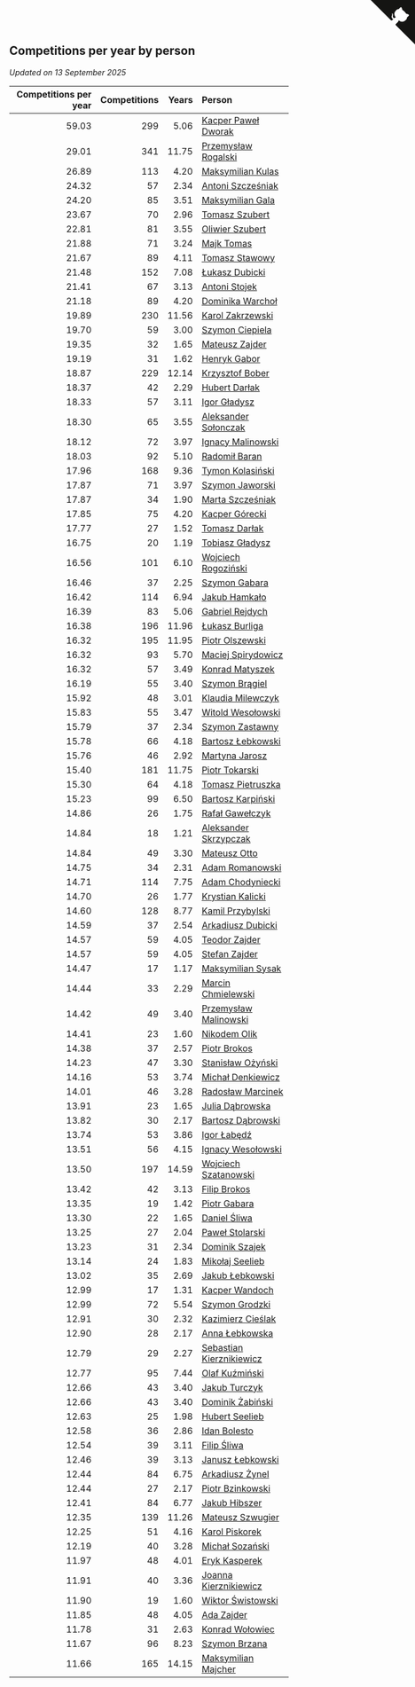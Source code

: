 ## Competitions per year by person

*Updated on 13 September 2025*

| Competitions per year | Competitions | Years | Person |
| ---: | ---: | ---: | :--- |
| 59.03 | 299 | 5.06 | [Kacper Paweł Dworak](https://www.worldcubeassociation.org/persons/2020DWOR01) |
| 29.01 | 341 | 11.75 | [Przemysław Rogalski](https://www.worldcubeassociation.org/persons/2013ROGA02) |
| 26.89 | 113 | 4.20 | [Maksymilian Kulas](https://www.worldcubeassociation.org/persons/2021KULA02) |
| 24.32 | 57 | 2.34 | [Antoni Szcześniak](https://www.worldcubeassociation.org/persons/2023SZCZ04) |
| 24.20 | 85 | 3.51 | [Maksymilian Gala](https://www.worldcubeassociation.org/persons/2022GALA01) |
| 23.67 | 70 | 2.96 | [Tomasz Szubert](https://www.worldcubeassociation.org/persons/2022SZUB02) |
| 22.81 | 81 | 3.55 | [Oliwier Szubert](https://www.worldcubeassociation.org/persons/2022SZUB01) |
| 21.88 | 71 | 3.24 | [Majk Tomas](https://www.worldcubeassociation.org/persons/2022TOMA05) |
| 21.67 | 89 | 4.11 | [Tomasz Stawowy](https://www.worldcubeassociation.org/persons/2021STAW01) |
| 21.48 | 152 | 7.08 | [Łukasz Dubicki](https://www.worldcubeassociation.org/persons/2018DUBI01) |
| 21.41 | 67 | 3.13 | [Antoni Stojek](https://www.worldcubeassociation.org/persons/2022STOJ03) |
| 21.18 | 89 | 4.20 | [Dominika Warchoł](https://www.worldcubeassociation.org/persons/2021WARC01) |
| 19.89 | 230 | 11.56 | [Karol Zakrzewski](https://www.worldcubeassociation.org/persons/2014ZAKR01) |
| 19.70 | 59 | 3.00 | [Szymon Ciepiela](https://www.worldcubeassociation.org/persons/2022CIEP01) |
| 19.35 | 32 | 1.65 | [Mateusz Zajder](https://www.worldcubeassociation.org/persons/2024ZAJD01) |
| 19.19 | 31 | 1.62 | [Henryk Gabor](https://www.worldcubeassociation.org/persons/2024GABO02) |
| 18.87 | 229 | 12.14 | [Krzysztof Bober](https://www.worldcubeassociation.org/persons/2013BOBE01) |
| 18.37 | 42 | 2.29 | [Hubert Darłak](https://www.worldcubeassociation.org/persons/2023DARL03) |
| 18.33 | 57 | 3.11 | [Igor Gładysz](https://www.worldcubeassociation.org/persons/2022GLAD01) |
| 18.30 | 65 | 3.55 | [Aleksander Sołonczak](https://www.worldcubeassociation.org/persons/2022SOLO01) |
| 18.12 | 72 | 3.97 | [Ignacy Malinowski](https://www.worldcubeassociation.org/persons/2021MALI02) |
| 18.03 | 92 | 5.10 | [Radomił Baran](https://www.worldcubeassociation.org/persons/2020BARA02) |
| 17.96 | 168 | 9.36 | [Tymon Kolasiński](https://www.worldcubeassociation.org/persons/2016KOLA02) |
| 17.87 | 71 | 3.97 | [Szymon Jaworski](https://www.worldcubeassociation.org/persons/2021JAWO01) |
| 17.87 | 34 | 1.90 | [Marta Szcześniak](https://www.worldcubeassociation.org/persons/2023SZCZ07) |
| 17.85 | 75 | 4.20 | [Kacper Górecki](https://www.worldcubeassociation.org/persons/2021GORE01) |
| 17.77 | 27 | 1.52 | [Tomasz Darłak](https://www.worldcubeassociation.org/persons/2024DARL01) |
| 16.75 | 20 | 1.19 | [Tobiasz Gładysz](https://www.worldcubeassociation.org/persons/2024GLAD02) |
| 16.56 | 101 | 6.10 | [Wojciech Rogoziński](https://www.worldcubeassociation.org/persons/2019ROGO04) |
| 16.46 | 37 | 2.25 | [Szymon Gabara](https://www.worldcubeassociation.org/persons/2023GABA01) |
| 16.42 | 114 | 6.94 | [Jakub Hamkało](https://www.worldcubeassociation.org/persons/2018HAMK01) |
| 16.39 | 83 | 5.06 | [Gabriel Rejdych](https://www.worldcubeassociation.org/persons/2020REJD01) |
| 16.38 | 196 | 11.96 | [Łukasz Burliga](https://www.worldcubeassociation.org/persons/2013BURL01) |
| 16.32 | 195 | 11.95 | [Piotr Olszewski](https://www.worldcubeassociation.org/persons/2013OLSZ02) |
| 16.32 | 93 | 5.70 | [Maciej Spirydowicz](https://www.worldcubeassociation.org/persons/2020SPIR01) |
| 16.32 | 57 | 3.49 | [Konrad Matyszek](https://www.worldcubeassociation.org/persons/2022MATY02) |
| 16.19 | 55 | 3.40 | [Szymon Brągiel](https://www.worldcubeassociation.org/persons/2022BRAG03) |
| 15.92 | 48 | 3.01 | [Klaudia Milewczyk](https://www.worldcubeassociation.org/persons/2022MILE05) |
| 15.83 | 55 | 3.47 | [Witold Wesołowski](https://www.worldcubeassociation.org/persons/2022WESO01) |
| 15.79 | 37 | 2.34 | [Szymon Zastawny](https://www.worldcubeassociation.org/persons/2023ZAST01) |
| 15.78 | 66 | 4.18 | [Bartosz Łebkowski](https://www.worldcubeassociation.org/persons/2021LEBK01) |
| 15.76 | 46 | 2.92 | [Martyna Jarosz](https://www.worldcubeassociation.org/persons/2022JARO01) |
| 15.40 | 181 | 11.75 | [Piotr Tokarski](https://www.worldcubeassociation.org/persons/2013TOKA01) |
| 15.30 | 64 | 4.18 | [Tomasz Pietruszka](https://www.worldcubeassociation.org/persons/2021PIET01) |
| 15.23 | 99 | 6.50 | [Bartosz Karpiński](https://www.worldcubeassociation.org/persons/2019KARP03) |
| 14.86 | 26 | 1.75 | [Rafał Gawełczyk](https://www.worldcubeassociation.org/persons/2023GAWE01) |
| 14.84 | 18 | 1.21 | [Aleksander Skrzypczak](https://www.worldcubeassociation.org/persons/2024SKRZ01) |
| 14.84 | 49 | 3.30 | [Mateusz Otto](https://www.worldcubeassociation.org/persons/2022OTTO01) |
| 14.75 | 34 | 2.31 | [Adam Romanowski](https://www.worldcubeassociation.org/persons/2023ROMA10) |
| 14.71 | 114 | 7.75 | [Adam Chodyniecki](https://www.worldcubeassociation.org/persons/2017CHOD02) |
| 14.70 | 26 | 1.77 | [Krystian Kalicki](https://www.worldcubeassociation.org/persons/2023KALI10) |
| 14.60 | 128 | 8.77 | [Kamil Przybylski](https://www.worldcubeassociation.org/persons/2016PRZY01) |
| 14.59 | 37 | 2.54 | [Arkadiusz Dubicki](https://www.worldcubeassociation.org/persons/2023DUBI01) |
| 14.57 | 59 | 4.05 | [Teodor Zajder](https://www.worldcubeassociation.org/persons/2021ZAJD03) |
| 14.57 | 59 | 4.05 | [Stefan Zajder](https://www.worldcubeassociation.org/persons/2021ZAJD02) |
| 14.47 | 17 | 1.17 | [Maksymilian Sysak](https://www.worldcubeassociation.org/persons/2024SYSA01) |
| 14.44 | 33 | 2.29 | [Marcin Chmielewski](https://www.worldcubeassociation.org/persons/2023CHMI01) |
| 14.42 | 49 | 3.40 | [Przemysław Malinowski](https://www.worldcubeassociation.org/persons/2022MALI01) |
| 14.41 | 23 | 1.60 | [Nikodem Olik](https://www.worldcubeassociation.org/persons/2024OLIK01) |
| 14.38 | 37 | 2.57 | [Piotr Brokos](https://www.worldcubeassociation.org/persons/2023BROK01) |
| 14.23 | 47 | 3.30 | [Stanisław Ożyński](https://www.worldcubeassociation.org/persons/2022OZYN01) |
| 14.16 | 53 | 3.74 | [Michał Denkiewicz](https://www.worldcubeassociation.org/persons/2021DENK01) |
| 14.01 | 46 | 3.28 | [Radosław Marcinek](https://www.worldcubeassociation.org/persons/2022MARC05) |
| 13.91 | 23 | 1.65 | [Julia Dąbrowska](https://www.worldcubeassociation.org/persons/2024DABR01) |
| 13.82 | 30 | 2.17 | [Bartosz Dąbrowski](https://www.worldcubeassociation.org/persons/2023DABR07) |
| 13.74 | 53 | 3.86 | [Igor Łabędź](https://www.worldcubeassociation.org/persons/2021LABE01) |
| 13.51 | 56 | 4.15 | [Ignacy Wesołowski](https://www.worldcubeassociation.org/persons/2021WESO01) |
| 13.50 | 197 | 14.59 | [Wojciech Szatanowski](https://www.worldcubeassociation.org/persons/2011SZAT01) |
| 13.42 | 42 | 3.13 | [Filip Brokos](https://www.worldcubeassociation.org/persons/2022BROK03) |
| 13.35 | 19 | 1.42 | [Piotr Gabara](https://www.worldcubeassociation.org/persons/2024GABA02) |
| 13.30 | 22 | 1.65 | [Daniel Śliwa](https://www.worldcubeassociation.org/persons/2024SLIW01) |
| 13.25 | 27 | 2.04 | [Paweł Stolarski](https://www.worldcubeassociation.org/persons/2023STOL04) |
| 13.23 | 31 | 2.34 | [Dominik Szajek](https://www.worldcubeassociation.org/persons/2023SZAJ01) |
| 13.14 | 24 | 1.83 | [Mikołaj Seelieb](https://www.worldcubeassociation.org/persons/2023SEEL04) |
| 13.02 | 35 | 2.69 | [Jakub Łebkowski](https://www.worldcubeassociation.org/persons/2023LEBK01) |
| 12.99 | 17 | 1.31 | [Kacper Wandoch](https://www.worldcubeassociation.org/persons/2024WAND01) |
| 12.99 | 72 | 5.54 | [Szymon Grodzki](https://www.worldcubeassociation.org/persons/2020GROD01) |
| 12.91 | 30 | 2.32 | [Kazimierz Cieślak](https://www.worldcubeassociation.org/persons/2023CIES01) |
| 12.90 | 28 | 2.17 | [Anna Łebkowska](https://www.worldcubeassociation.org/persons/2023LEBK04) |
| 12.79 | 29 | 2.27 | [Sebastian Kierznikiewicz](https://www.worldcubeassociation.org/persons/2023KIER02) |
| 12.77 | 95 | 7.44 | [Olaf Kuźmiński](https://www.worldcubeassociation.org/persons/2018KUZM02) |
| 12.66 | 43 | 3.40 | [Jakub Turczyk](https://www.worldcubeassociation.org/persons/2022TURC02) |
| 12.66 | 43 | 3.40 | [Dominik Żabiński](https://www.worldcubeassociation.org/persons/2022ZABI01) |
| 12.63 | 25 | 1.98 | [Hubert Seelieb](https://www.worldcubeassociation.org/persons/2023SEEL02) |
| 12.58 | 36 | 2.86 | [Idan Bolesto](https://www.worldcubeassociation.org/persons/2022BOLE01) |
| 12.54 | 39 | 3.11 | [Filip Śliwa](https://www.worldcubeassociation.org/persons/2022SLIW01) |
| 12.46 | 39 | 3.13 | [Janusz Łebkowski](https://www.worldcubeassociation.org/persons/2022LEBK01) |
| 12.44 | 84 | 6.75 | [Arkadiusz Żynel](https://www.worldcubeassociation.org/persons/2018ZYNE01) |
| 12.44 | 27 | 2.17 | [Piotr Bzinkowski](https://www.worldcubeassociation.org/persons/2023BZIN01) |
| 12.41 | 84 | 6.77 | [Jakub Hibszer](https://www.worldcubeassociation.org/persons/2018HIBS01) |
| 12.35 | 139 | 11.26 | [Mateusz Szwugier](https://www.worldcubeassociation.org/persons/2014SZWU01) |
| 12.25 | 51 | 4.16 | [Karol Piskorek](https://www.worldcubeassociation.org/persons/2021PISK01) |
| 12.19 | 40 | 3.28 | [Michał Sozański](https://www.worldcubeassociation.org/persons/2022SOZA02) |
| 11.97 | 48 | 4.01 | [Eryk Kasperek](https://www.worldcubeassociation.org/persons/2021KASP01) |
| 11.91 | 40 | 3.36 | [Joanna Kierznikiewicz](https://www.worldcubeassociation.org/persons/2022KIER01) |
| 11.90 | 19 | 1.60 | [Wiktor Świstowski](https://www.worldcubeassociation.org/persons/2024SWIS01) |
| 11.85 | 48 | 4.05 | [Ada Zajder](https://www.worldcubeassociation.org/persons/2021ZAJD01) |
| 11.78 | 31 | 2.63 | [Konrad Wołowiec](https://www.worldcubeassociation.org/persons/2023WOLO01) |
| 11.67 | 96 | 8.23 | [Szymon Brzana](https://www.worldcubeassociation.org/persons/2017BRZA01) |
| 11.66 | 165 | 14.15 | [Maksymilian Majcher](https://www.worldcubeassociation.org/persons/2011MAJC01) |


<a href="https://github.com/noeruchangd/wca_statistics_vn" class="github-corner" aria-label="View source on Github"><svg width="80" height="80" viewBox="0 0 250 250" style="fill:#151513; color:#fff; position: absolute; top: 0; border: 0; right: 0;" aria-hidden="true"><path d="M0,0 L115,115 L130,115 L142,142 L250,250 L250,0 Z"></path><path d="M128.3,109.0 C113.8,99.7 119.0,89.6 119.0,89.6 C122.0,82.7 120.5,78.6 120.5,78.6 C119.2,72.0 123.4,76.3 123.4,76.3 C127.3,80.9 125.5,87.3 125.5,87.3 C122.9,97.6 130.6,101.9 134.4,103.2" fill="currentColor" style="transform-origin: 130px 106px;" class="octo-arm"></path><path d="M115.0,115.0 C114.9,115.1 118.7,116.5 119.8,115.4 L133.7,101.6 C136.9,99.2 139.9,98.4 142.2,98.6 C133.8,88.0 127.5,74.4 143.8,58.0 C148.5,53.4 154.0,51.2 159.7,51.0 C160.3,49.4 163.2,43.6 171.4,40.1 C171.4,40.1 176.1,42.5 178.8,56.2 C183.1,58.6 187.2,61.8 190.9,65.4 C194.5,69.0 197.7,73.2 200.1,77.6 C213.8,80.2 216.3,84.9 216.3,84.9 C212.7,93.1 206.9,96.0 205.4,96.6 C205.1,102.4 203.0,107.8 198.3,112.5 C181.9,128.9 168.3,122.5 157.7,114.1 C157.9,116.9 156.7,120.9 152.7,124.9 L141.0,136.5 C139.8,137.7 141.6,141.9 141.8,141.8 Z" fill="currentColor" class="octo-body"></path></svg></a><style>.github-corner:hover .octo-arm{animation:octocat-wave 560ms ease-in-out}@keyframes octocat-wave{0%,100%{transform:rotate(0)}20%,60%{transform:rotate(-25deg)}40%,80%{transform:rotate(10deg)}}@media (max-width:500px){.github-corner:hover .octo-arm{animation:none}.github-corner .octo-arm{animation:octocat-wave 560ms ease-in-out}}</style>
